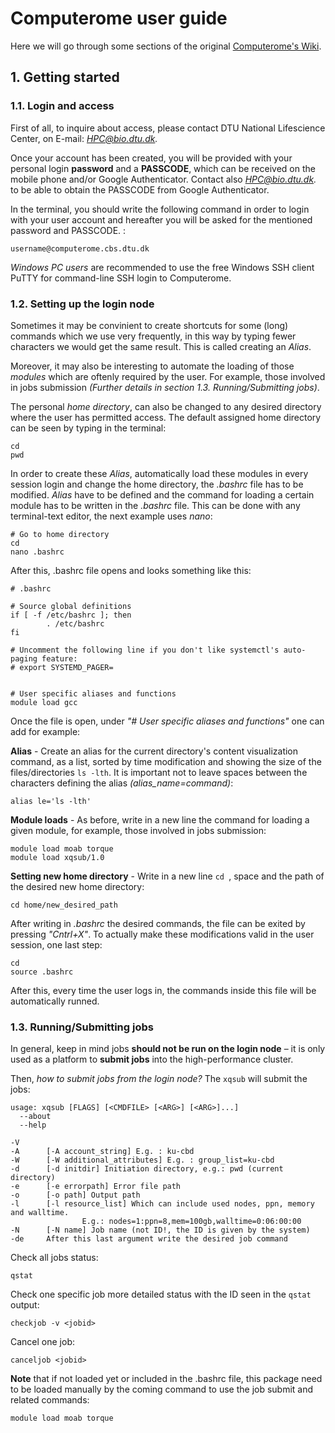 # Computerome user guide

Here we will go through some sections of the original [Computerome's Wiki](https://www.computerome.dk/).

## 1. Getting started

### 1.1. Login and access

First of all, to inquire about access, please contact DTU National Lifescience Center, on E-mail: *HPC@bio.dtu.dk.*

Once your account has been created, you will be provided with your personal login **password** and a **PASSCODE**, which can be received on the mobile phone and/or Google Authenticator. Contact also *HPC@bio.dtu.dk.* to be able to obtain the PASSCODE from Google Authenticator.

In the terminal, you should write the following command in order to login with your user account and hereafter you will be asked for the mentioned password and PASSCODE. :

```
username@computerome.cbs.dtu.dk
```

*Windows PC users* are recommended to use the free Windows SSH client PuTTY for command-line SSH login to Computerome.

### 1.2. Setting up the login node

Sometimes it may be convinient to create shortcuts for some (long) commands which we use very frequently, in this way by typing fewer characters we would get the same result. This is called creating an *Alias*.

Moreover, it may also be interesting to automate the loading of those *modules* which are oftenly required by the user. For example, those involved in jobs submission *(Further details in section 1.3. Running/Submitting jobs)*. 

The personal *home directory*, can also be changed to any desired directory where the user has permitted access. The default assigned home directory can be seen by typing in the terminal:

```
cd
pwd
```

In order to create these *Alias*, automatically load these modules in every session login and change the home directory, the *.bashrc* file has to be modified. *Alias* have to be defined and the command for loading a certain module has to be written in the *.bashrc* file.
This can be done with any terminal-text editor, the next example uses *nano*:

```
# Go to home directory
cd
nano .bashrc
```

After this, .bashrc file opens and looks something like this:

```
# .bashrc

# Source global definitions
if [ -f /etc/bashrc ]; then
        . /etc/bashrc
fi

# Uncomment the following line if you don't like systemctl's auto-paging feature:
# export SYSTEMD_PAGER=


# User specific aliases and functions
module load gcc
```

Once the file is open, under *"# User specific aliases and functions"* one can add for example:

**Alias** - Create an alias for the current directory's content visualization command, as a list, sorted by  time modification and showing the size of the files/directories ```ls -lth```. It is important not to leave spaces between the characters defining the alias *(alias_name=command)*: 

```
alias le='ls -lth'
```
**Module loads** - As before, write in a new line the command for loading a given module, for example, those involved in jobs submission:

```
module load moab torque
module load xqsub/1.0
```
**Setting new home directory** - Write in a new line ```cd ```, space and the path of the desired new home directory:
```
cd home/new_desired_path
```


After writing in *.bashrc* the desired commands, the file can be exited by pressing *"Cntrl+X"*. To actually make these modifications valid in the user session, one last step:
```
cd
source .bashrc
```
After this, every time the user logs in, the commands inside this file will be automatically runned.


### 1.3. Running/Submitting jobs
In general, keep in mind jobs **should not be run on the login node** – it is only used as a platform to **submit jobs** into the high-performance cluster.

Then, *how to submit jobs from the login node?*
The ```xqsub``` will submit the jobs:
```
usage: xqsub [FLAGS] [<CMDFILE> [<ARG>] [<ARG>]...]
  --about
  --help

-V
-A      [-A account_string] E.g. : ku-cbd
-W      [-W additional_attributes] E.g. : group_list=ku-cbd
-d      [-d initdir] Initiation directory, e.g.: pwd (current directory)
-e      [-e errorpath] Error file path
-o      [-o path] Output path
-l      [-l resource_list] Which can include used nodes, ppn, memory and walltime.
                E.g.: nodes=1:ppn=8,mem=100gb,walltime=0:06:00:00
-N      [-N name] Job name (not ID!, the ID is given by the system)
-de     After this last argument write the desired job command
```

Check all jobs status:
```
qstat
```

Check one specific job more detailed status with the ID seen in the ```qstat``` output:
```
checkjob -v <jobid>
```

Cancel one job:
```
canceljob <jobid>
```


**Note** that if not loaded yet or included in the .bashrc file, this package need to be loaded manually by the coming command to use the job submit and related commands:
```
module load moab torque
```





